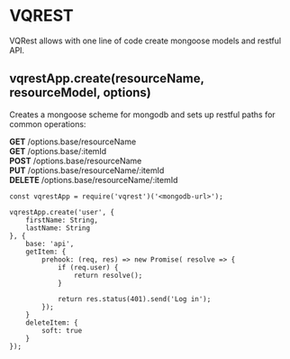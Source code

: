 # VQREST

VQRest allows with one line of code create mongoose models and restful API.


## vqrestApp.create(resourceName, resourceModel, options)

Creates a mongoose scheme for mongodb and sets up restful paths for common operations:

**GET** /options.base/resourceName<br>
**GET** /options.base/:itemId<br>
**POST** /options.base/resourceName<br>
**PUT** /options.base/resourceName/:itemId<br>
**DELETE** /options.base/resourceName/:itemId

```
const vqrestApp = require('vqrest')('<mongodb-url>');

vqrestApp.create('user', {
    firstName: String,
    lastName: String
}, {
    base: 'api',
    getItem: {
        prehook: (req, res) => new Promise( resolve => {
            if (req.user) {
                return resolve();
            }

            return res.status(401).send('Log in');
        });
    }
    deleteItem: {
        soft: true
    }
});
```